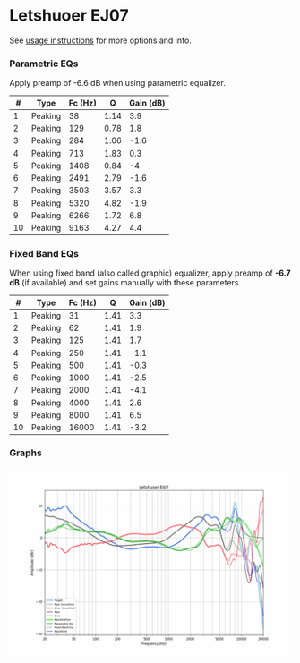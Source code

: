 # Letshuoer EJ07
See [usage instructions](https://github.com/jaakkopasanen/AutoEq#usage) for more options and info.

### Parametric EQs
Apply preamp of -6.6 dB when using parametric equalizer.

|   # | Type    |   Fc (Hz) |    Q |   Gain (dB) |
|-----|---------|-----------|------|-------------|
|   1 | Peaking |        38 | 1.14 |         3.9 |
|   2 | Peaking |       129 | 0.78 |         1.8 |
|   3 | Peaking |       284 | 1.06 |        -1.6 |
|   4 | Peaking |       713 | 1.83 |         0.3 |
|   5 | Peaking |      1408 | 0.84 |        -4   |
|   6 | Peaking |      2491 | 2.79 |        -1.6 |
|   7 | Peaking |      3503 | 3.57 |         3.3 |
|   8 | Peaking |      5320 | 4.82 |        -1.9 |
|   9 | Peaking |      6266 | 1.72 |         6.8 |
|  10 | Peaking |      9163 | 4.27 |         4.4 |

### Fixed Band EQs
When using fixed band (also called graphic) equalizer, apply preamp of **-6.7 dB** (if available) and set gains manually with these parameters.

|   # | Type    |   Fc (Hz) |    Q |   Gain (dB) |
|-----|---------|-----------|------|-------------|
|   1 | Peaking |        31 | 1.41 |         3.3 |
|   2 | Peaking |        62 | 1.41 |         1.9 |
|   3 | Peaking |       125 | 1.41 |         1.7 |
|   4 | Peaking |       250 | 1.41 |        -1.1 |
|   5 | Peaking |       500 | 1.41 |        -0.3 |
|   6 | Peaking |      1000 | 1.41 |        -2.5 |
|   7 | Peaking |      2000 | 1.41 |        -4.1 |
|   8 | Peaking |      4000 | 1.41 |         2.6 |
|   9 | Peaking |      8000 | 1.41 |         6.5 |
|  10 | Peaking |     16000 | 1.41 |        -3.2 |

### Graphs
![](./Letshuoer%20EJ07.png)
